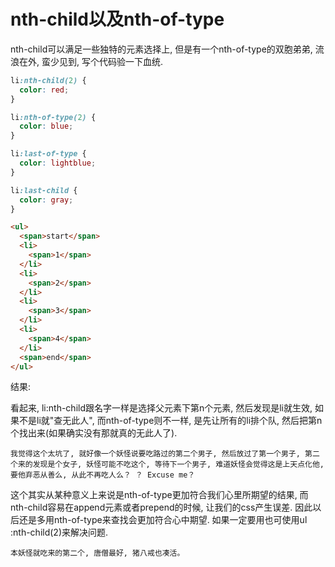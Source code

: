 # nth-child以及nth-of-type

nth-child可以满足一些独特的元素选择上, 但是有一个nth-of-type的双胞弟弟, 流浪在外, 蛮少见到, 写个代码验一下血统. 

``` css
li:nth-child(2) {
  color: red;
}

li:nth-of-type(2) {
  color: blue;
}

li:last-of-type {
  color: lightblue;
}

li:last-child {
  color: gray;
}
```

``` html
<ul>
  <span>start</span>
  <li>
    <span>1</span>
  </li>
  <li>
    <span>2</span>
  </li>
  <li>
    <span>3</span>
  </li>
  <li>
    <span>4</span>
  </li>
  <span>end</span>
</ul>
```

结果: 

看起来, li:nth-child跟名字一样是选择父元素下第n个元素, 然后发现是li就生效, 如果不是li就"查无此人", 而nth-of-type则不一样, 是先让所有的li排个队, 然后把第n个找出来(如果确实没有那就真的无此人了). 

 `我觉得这个太坑了, 就好像一个妖怪说要吃路过的第二个男子, 然后放过了第一个男子, 第二个来的发现是个女子, 妖怪可能不吃这个, 等待下一个男子, 难道妖怪会觉得这是上天点化他, 要他弃恶从善么, 从此不再吃人么？ ？ Excuse me？ ` 

这个其实从某种意义上来说是nth-of-type更加符合我们心里所期望的结果, 而nth-child容易在append元素或者prepend的时候, 让我们的css产生误差. 因此以后还是多用nth-of-type来查找会更加符合心中期望. 如果一定要用也可使用ul :nth-child(2)来解决问题. 

 `本妖怪就吃来的第二个, 唐僧最好, 猪八戒也凑活。 ` 

